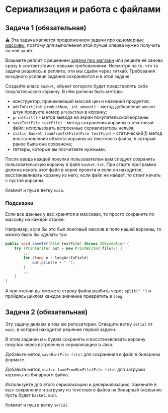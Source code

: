 # Сериализация и работа с файлами

## Задача 1 (обязательная)

:warning: Эта задача является продолжением [задачи про одномерные массивы](./ARR1D.md), поэтому для выполнения этой лучше сперва нужно получить по ней зачёт.

Возьмите реплит с решением [задачи про магазин](./ARR1D.md) или решите её заново сразу в соответствии с новыми требованиями.
Несмотря на то, что та задача решалась в реплите, эти мы сдаём через гитхаб.
Требования исходного условия задания сохраняются и в этой задаче.

Создайте класс `Basket`, объект которого будет представлять себе покупательскую корзину. В нём должны быть методы:
* конструктор, принимающий массив цен и названий продуктов;
* `addToCart(int productNum, int amount)` - метод добавления `amount` штук продукта номер `productNum` в корзину;
* `printCart()` - метод вывода на экран покупательской корзины.
* `saveTxt(File textFile)` - метод сохранения корзины в текстовый файл; использовать встроенные сериализаторы нельзя;
* `static Basket loadFromTxtFile(File textFile)` - статический(!) метод восстановления объекта корзины из текстового файла, в который ранее была она сохранена;
* геттеры, которые вы посчитаете нужными.

После ввода каждой покупки пользователем вам следует сохранять пользовательскую корзину в файл `basket.txt`. 
При старте программа должна искать этот файл в корне проекта и если он находится, восстанавливать корзину из него; если файл не найдет, то стоит начать с пустой корзины.

Коммит и пуш в ветку `main`.

### Подсказки
Если все данные у вас хранятся в массивах, то просто сохраните по массиву на каждой строке.

Например, если бы это был лонговый массив в поле нашей корзины, то можно было бы сделать так:
```java
public void saveTxt(File textFile) throws IOException {
    try (PrintWriter out = new PrintWriter(file);) {
        ...
        for (long e : longArrInField)    
            out.print(e + " ");
        }
        ...
    }
}
```

А при чтении вы сможете строку файла разбить через `split(" ")` и пройдясь циклом каждое значение превратить в `long`.

## Задача 2 (обязательная)

Эту задачу делаем в том же репозитории. Отведите ветку `serial` от `main`, в которой находится решение первой задачи.

В этом задании мы будем сохранять и восстанавливать корзину покупок через встроенную сериализацию в Java.

Добавьте метод `saveBin(File file)` для сохранения в файл в бинарном формате.

Добавьте метод `static loadFromBinFile(File file)` для загрузки корзины из бинарного файла.

Используйте для этого сериализацию и десериализацию.
Замените в `main` сохранение и загрузку из текстового файла на бинарный (название пусть будет `basket.bin`).

Коммит и пуш в ветку `serial`.
